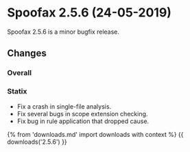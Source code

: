 # Spoofax 2.5.6 (24-05-2019)

Spoofax 2.5.6 is a minor bugfix release.

## Changes

### Overall

### Statix

-   Fix a crash in single-file analysis.
-   Fix several bugs in scope extension checking.
-   Fix bug in rule application that dropped cause.

{% from 'downloads.md' import downloads with context %}
{{ downloads('2.5.6') }}
